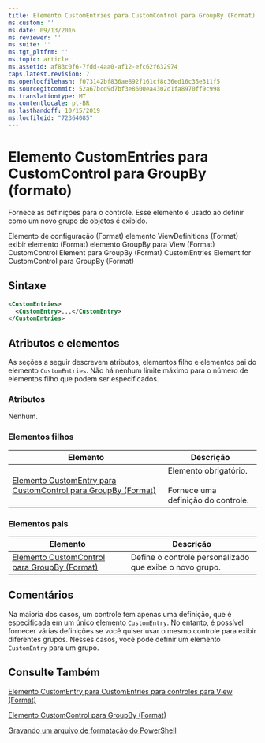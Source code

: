 ```yaml
---
title: Elemento CustomEntries para CustomControl para GroupBy (Format) | Microsoft Docs
ms.custom: ''
ms.date: 09/13/2016
ms.reviewer: ''
ms.suite: ''
ms.tgt_pltfrm: ''
ms.topic: article
ms.assetid: af83c0f6-7fdd-4aa0-af12-efc62f632974
caps.latest.revision: 7
ms.openlocfilehash: f073142bf836ae892f161cf8c36ed16c35e311f5
ms.sourcegitcommit: 52a67bcd9d7bf3e8600ea4302d1fa8970ff9c998
ms.translationtype: MT
ms.contentlocale: pt-BR
ms.lasthandoff: 10/15/2019
ms.locfileid: "72364085"
---
```

# <a name="customentries-element-for-customcontrol-for-groupby-format"></a>Elemento CustomEntries para CustomControl para GroupBy (formato)

Fornece as definições para o controle. Esse elemento é usado ao definir como um novo grupo de objetos é exibido.

Elemento de configuração (Format) elemento ViewDefinitions (Format) exibir elemento (Format) elemento GroupBy para View (Format) CustomControl Element para GroupBy (Format) CustomEntries Element for CustomControl para GroupBy (Format)

## <a name="syntax"></a>Sintaxe

```xml
<CustomEntries>
  <CustomEntry>...</CustomEntry>
</CustomEntries>
```

## <a name="attributes-and-elements"></a>Atributos e elementos

As seções a seguir descrevem atributos, elementos filho e elementos pai do elemento `CustomEntries`. Não há nenhum limite máximo para o número de elementos filho que podem ser especificados.

### <a name="attributes"></a>Atributos

Nenhum.

### <a name="child-elements"></a>Elementos filhos

|Elemento|Descrição|
|-------------|-----------------|
|[Elemento CustomEntry para CustomControl para GroupBy (Format)](./customentry-element-for-customcontrol-for-groupby-format.md)|Elemento obrigatório.<br /><br /> Fornece uma definição do controle.|

### <a name="parent-elements"></a>Elementos pais

|Elemento|Descrição|
|-------------|-----------------|
|[Elemento CustomControl para GroupBy (Format)](./customcontrol-element-for-groupby-format.md)|Define o controle personalizado que exibe o novo grupo.|

## <a name="remarks"></a>Comentários

Na maioria dos casos, um controle tem apenas uma definição, que é especificada em um único elemento `CustomEntry`. No entanto, é possível fornecer várias definições se você quiser usar o mesmo controle para exibir diferentes grupos. Nesses casos, você pode definir um elemento `CustomEntry` para um grupo.

## <a name="see-also"></a>Consulte Também

[Elemento CustomEntry para CustomEntries para controles para View (Format)](./customentry-element-for-customentries-for-controls-for-view-format.md)

[Elemento CustomControl para GroupBy (Format)](./customcontrol-element-for-groupby-format.md)

[Gravando um arquivo de formatação do PowerShell](./writing-a-powershell-formatting-file.md)
